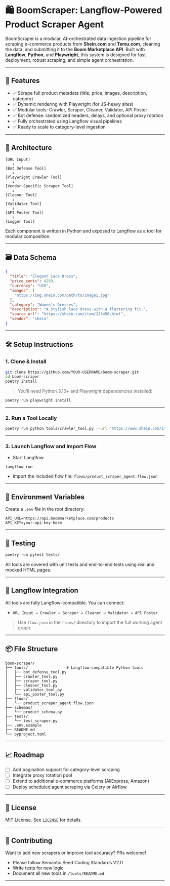 # 🛍️ BoomScraper: Langflow-Powered Product Scraper Agent

BoomScraper is a modular, AI-orchestrated data ingestion pipeline for scraping e-commerce products from **Shein.com** and **Temu.com**, cleaning the data, and submitting it to the **Boom Marketplace API**.
Built with **Langflow**, **Python**, and **Playwright**, this system is designed for fast deployment, robust scraping, and simple agent orchestration.

---

## 🚀 Features

- ✅ Scrape full product metadata (title, price, images, description, category)
- ✅ Dynamic rendering with Playwright (for JS-heavy sites)
- ✅ Modular tools: Crawler, Scraper, Cleaner, Validator, API Poster
- ✅ Bot defense: randomized headers, delays, and optional proxy rotation
- ✅ Fully orchestrated using Langflow visual pipelines
- ✅ Ready to scale to category-level ingestion

---

## 🧱 Architecture

```
[URL Input]
   ↓
[Bot Defense Tool]
   ↓
[Playwright Crawler Tool]
   ↓
[Vendor-Specific Scraper Tool]
   ↓
[Cleaner Tool]
   ↓
[Validator Tool]
   ↓
[API Poster Tool]
   ↓
[Logger Tool]
```

Each component is written in Python and exposed to Langflow as a tool for modular composition.

---

## 🗃️ Data Schema

```json
{
  "title": "Elegant Lace Dress",
  "price_cents": 4299,
  "currency": "USD",
  "images": [
    "https://img.shein.com/path/to/image1.jpg"
  ],
  "category": "Women's Dresses",
  "description": "A stylish lace dress with a flattering fit.",
  "source_url": "https://shein.com/item/123456.html",
  "vendor": "shein"
}
```

---

## 🛠️ Setup Instructions

### 1. Clone & Install

```bash
git clone https://github.com/YOUR-USERNAME/boom-scraper.git
cd boom-scraper
poetry install
```

> You’ll need Python 3.10+ and Playwright dependencies installed:
```bash
poetry run playwright install
```

---

### 2. Run a Tool Locally

```bash
poetry run python tools/crawler_tool.py --url "https://www.shein.com/item/123456.html"
```

---

### 3. Launch Langflow and Import Flow

- Start Langflow:
```bash
langflow run
```

- Import the included flow file:
  `flows/product_scraper_agent.flow.json`

---

## 🔑 Environment Variables

Create a `.env` file in the root directory:

```env
API_URL=https://api.boommarketplace.com/products
API_KEY=your-api-key-here
```

---

## 🧪 Testing

```bash
poetry run pytest tests/
```

All tools are covered with unit tests and end-to-end tests using real and mocked HTML pages.

---

## 🧠 Langflow Integration

All tools are fully Langflow-compatible. You can connect:
- `URL Input → Crawler → Scraper → Cleaner → Validator → API Poster`

> Use `flow.json` in the `flows/` directory to import the full working agent graph.

---

## 📦 File Structure

```
boom-scraper/
├── tools/                 # Langflow-compatible Python tools
│   ├── bot_defense_tool.py
│   ├── crawler_tool.py
│   ├── scraper_tool.py
│   ├── cleaner_tool.py
│   ├── validator_tool.py
│   └── api_poster_tool.py
├── flows/
│   └── product_scraper_agent.flow.json
├── schemas/
│   └── product_schema.py
├── tests/
│   └── test_scraper.py
├── .env.example
├── README.md
└── pyproject.toml
```

---

## 📈 Roadmap

- [ ] Add pagination support for category-level scraping
- [ ] Integrate proxy rotation pool
- [ ] Extend to additional e-commerce platforms (AliExpress, Amazon)
- [ ] Deploy scheduled agent scraping via Celery or Airflow

---

## 📄 License

MIT License. See [`LICENSE`](./LICENSE) for details.

---

## 🙌 Contributing

Want to add new scrapers or improve tool accuracy? PRs welcome!
- Please follow Semantic Seed Coding Standards V2.0
- Write tests for new logic
- Document all new tools in `/tools/README.md`

---
